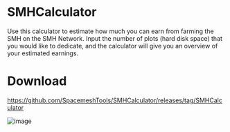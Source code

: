 # SMHCalculator

Use this calculator to estimate how much you can earn from farming the SMH  on the SMH Network. Input the number of plots (hard disk space) that you would like to dedicate, and the calculator will give you an overview of your estimated earnings.


# Download
https://github.com/SpacemeshTools/SMHCalculator/releases/tag/SMHCalculator


![image](https://github.com/SpacemeshTools/SMHCalculator/assets/166900367/446fd7e9-61d0-40b0-b183-3c93c8fa1a2c)
